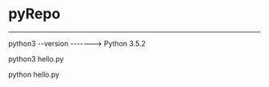 # pyRepo
---------------------------------------

python3 --version -------> Python 3.5.2

python3 hello.py

python hello.py
